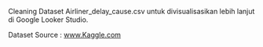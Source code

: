 <p>Cleaning Dataset Airliner_delay_cause.csv untuk divisualisasikan lebih lanjut di Google Looker Studio. </p>
Dataset Source : <a href="https://www.kaggle.com/datasets/jawadkhattak/us-flight-delay-from-january-2017-july-2022">www.Kaggle.com</a>
